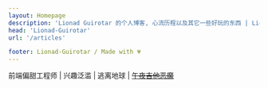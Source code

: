 ```yaml
---
layout: Homepage
description: 'Lionad Guirotar 的个人博客, 心流历程以及其它一些好玩的东西 | Lionad Blogs | Lionad-Guirotar Lionad-Morotar Lionad-RedOne'
head: 'Lionad-Guirotar'
url: '/articles'

footer: Lionad-Guirotar / Made with 💗
---
```


前端偏甜工程师 | 兴趣泛滥 | 逃离地球 | <del><a href="/flows/long-night-dream.html" style="color: inherit">午夜吉他恶魔</a></del>
